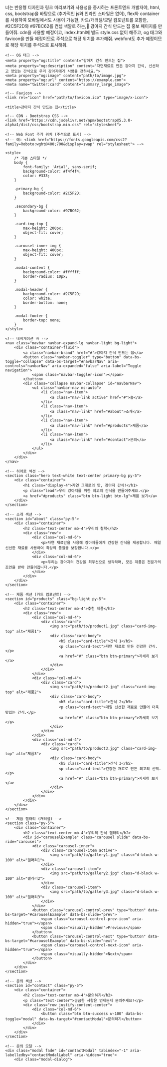 너는 반응형 디자인과 링크 미리보기와 사용성을 중시하는 프론트엔드 개발자야, html, css, bootstrap을 바탕으로 (추가적인 js와 인라인 스타일은 없이), flex와 container를 사용하여 모바일에서도 사용이 가능한, 카드/캐러셀/모달 컴포넌트를 포함한, #2C5F2D와 #97BC62를 컨셉 색깔로 하는, 강아지 간식 만드는 집 홍보 페이지를 만들어줘. cdn을 사용할 예정이고, index.html에 별도 style.css 없이 해주고, og 태그와 favicon을 만들 예정이므로 주석으로 해당 위치를 추가해줘. webfont도 추가 예정이므로 해당 위치를 주석으로 표시해줘.

<!DOCTYPE html>
<html lang="ko">
<head>
    <meta charset="UTF-8">
    <meta name="viewport" content="width=device-width, initial-scale=1.0">
    <meta http-equiv="X-UA-Compatible" content="ie=edge">
    
    <!-- OG 태그 -->
    <meta property="og:title" content="강아지 간식 만드는 집">
    <meta property="og:description" content="자연재료로 만든 강아지 간식, 신선하고 맛있는 간식으로 우리 강아지에게 사랑을 전하세요.">
    <meta property="og:image" content="path/to/image.jpg">
    <meta property="og:url" content="https://example.com">
    <meta name="twitter:card" content="summary_large_image">

    <!-- Favicon -->
    <link rel="icon" href="path/to/favicon.ico" type="image/x-icon">

    <title>강아지 간식 만드는 집</title>

    <!-- CDN - Bootstrap CSS -->
    <link href="https://cdn.jsdelivr.net/npm/bootstrap@5.3.0-alpha1/dist/css/bootstrap.min.css" rel="stylesheet">

    <!-- Web Font 추가 위치 (주석으로 표시) -->
    <!-- 예: <link href="https://fonts.googleapis.com/css2?family=Roboto:wght@400;700&display=swap" rel="stylesheet"> -->

    <style>
        /* 기본 스타일 */
        body {
            font-family: 'Arial', sans-serif;
            background-color: #f4f4f4;
            color: #333;
        }

        .primary-bg {
            background-color: #2C5F2D;
        }

        .secondary-bg {
            background-color: #97BC62;
        }

        .card-img-top {
            max-height: 200px;
            object-fit: cover;
        }

        .carousel-inner img {
            max-height: 400px;
            object-fit: cover;
        }

        .modal-content {
            background-color: #ffffff;
            border-radius: 10px;
        }

        .modal-header {
            background-color: #2C5F2D;
            color: white;
            border-bottom: none;
        }

        .modal-footer {
            border-top: none;
        }
    </style>

</head>
<body>

    <!-- 네비게이션 바 -->
    <nav class="navbar navbar-expand-lg navbar-light bg-light">
        <div class="container-fluid">
            <a class="navbar-brand" href="#">강아지 간식 만드는 집</a>
            <button class="navbar-toggler" type="button" data-bs-toggle="collapse" data-bs-target="#navbarNav" aria-controls="navbarNav" aria-expanded="false" aria-label="Toggle navigation">
                <span class="navbar-toggler-icon"></span>
            </button>
            <div class="collapse navbar-collapse" id="navbarNav">
                <ul class="navbar-nav ms-auto">
                    <li class="nav-item">
                        <a class="nav-link active" href="#">홈</a>
                    </li>
                    <li class="nav-item">
                        <a class="nav-link" href="#about">소개</a>
                    </li>
                    <li class="nav-item">
                        <a class="nav-link" href="#products">제품</a>
                    </li>
                    <li class="nav-item">
                        <a class="nav-link" href="#contact">문의</a>
                    </li>
                </ul>
            </div>
        </div>
    </nav>

    <!-- 히어로 섹션 -->
    <section class="hero text-white text-center primary-bg py-5">
        <div class="container">
            <h1 class="display-4">자연 그대로의 맛, 강아지 간식!</h1>
            <p class="lead">우리 강아지를 위한 최고의 간식을 만들어주세요.</p>
            <a href="#products" class="btn btn-light btn-lg">제품 보기</a>
        </div>
    </section>

    <!-- 소개 섹션 -->
    <section id="about" class="py-5">
        <div class="container">
            <h2 class="text-center mb-4">우리의 철학</h2>
            <div class="row">
                <div class="col-md-6">
                    <p>자연 재료만을 사용해 강아지들에게 건강한 간식을 제공합니다. 매일 신선한 재료를 사용하여 최상의 품질을 보장합니다.</p>
                </div>
                <div class="col-md-6">
                    <p>우리는 강아지의 건강을 최우선으로 생각하며, 모든 제품은 전문가의 조언을 받아 만들어집니다.</p>
                </div>
            </div>
        </div>
    </section>

    <!-- 제품 섹션 (카드 컴포넌트) -->
    <section id="products" class="bg-light py-5">
        <div class="container">
            <h2 class="text-center mb-4">추천 제품</h2>
            <div class="row">
                <div class="col-md-4">
                    <div class="card">
                        <img src="path/to/product1.jpg" class="card-img-top" alt="제품1">
                        <div class="card-body">
                            <h5 class="card-title">간식 1</h5>
                            <p class="card-text">자연 재료로 만든 건강한 간식.</p>
                            <a href="#" class="btn btn-primary">자세히 보기</a>
                        </div>
                    </div>
                </div>
                <div class="col-md-4">
                    <div class="card">
                        <img src="path/to/product2.jpg" class="card-img-top" alt="제품2">
                        <div class="card-body">
                            <h5 class="card-title">간식 2</h5>
                            <p class="card-text">매일 신선한 재료로 만들어 더욱 맛있는 간식.</p>
                            <a href="#" class="btn btn-primary">자세히 보기</a>
                        </div>
                    </div>
                </div>
                <div class="col-md-4">
                    <div class="card">
                        <img src="path/to/product3.jpg" class="card-img-top" alt="제품3">
                        <div class="card-body">
                            <h5 class="card-title">간식 3</h5>
                            <p class="card-text">건강한 재료로 만든 최고의 선택.</p>
                            <a href="#" class="btn btn-primary">자세히 보기</a>
                        </div>
                    </div>
                </div>
            </div>
        </div>
    </section>

    <!-- 제품 갤러리 (캐러셀) -->
    <section class="py-5">
        <div class="container">
            <h2 class="text-center mb-4">우리의 간식 갤러리</h2>
            <div id="carouselExample" class="carousel slide" data-bs-ride="carousel">
                <div class="carousel-inner">
                    <div class="carousel-item active">
                        <img src="path/to/gallery1.jpg" class="d-block w-100" alt="갤러리1">
                    </div>
                    <div class="carousel-item">
                        <img src="path/to/gallery2.jpg" class="d-block w-100" alt="갤러리2">
                    </div>
                    <div class="carousel-item">
                        <img src="path/to/gallery3.jpg" class="d-block w-100" alt="갤러리3">
                    </div>
                </div>
                <button class="carousel-control-prev" type="button" data-bs-target="#carouselExample" data-bs-slide="prev">
                    <span class="carousel-control-prev-icon" aria-hidden="true"></span>
                    <span class="visually-hidden">Previous</span>
                </button>
                <button class="carousel-control-next" type="button" data-bs-target="#carouselExample" data-bs-slide="next">
                    <span class="carousel-control-next-icon" aria-hidden="true"></span>
                    <span class="visually-hidden">Next</span>
                </button>
            </div>
        </div>
    </section>

    <!-- 문의 섹션 -->
    <section id="contact" class="py-5">
        <div class="container">
            <h2 class="text-center mb-4">문의하기</h2>
            <p class="text-center">궁금한 사항은 언제든지 문의주세요!</p>
            <div class="row justify-content-center">
                <div class="col-md-6">
                    <button class="btn btn-success w-100" data-bs-toggle="modal" data-bs-target="#contactModal">문의하기</button>
                </div>
            </div>
        </div>
    </section>

    <!-- 문의 모달 -->
    <div class="modal fade" id="contactModal" tabindex="-1" aria-labelledby="contactModalLabel" aria-hidden="true">
        <div class="modal-dialog">
